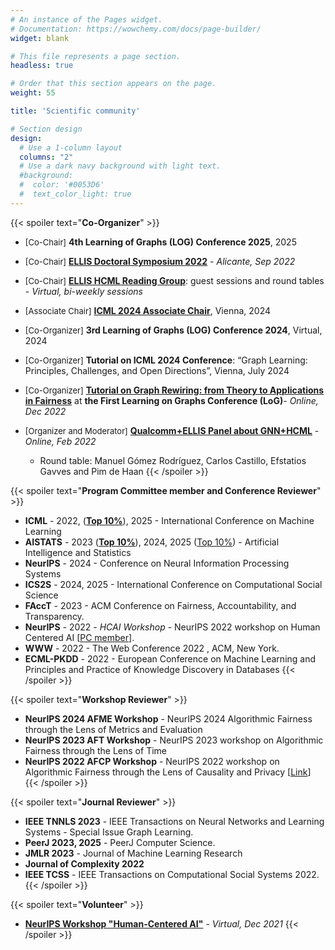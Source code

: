 ```yaml
---
# An instance of the Pages widget.
# Documentation: https://wowchemy.com/docs/page-builder/
widget: blank

# This file represents a page section.
headless: true

# Order that this section appears on the page.
weight: 55

title: 'Scientific community'

# Section design
design:
  # Use a 1-column layout
  columns: "2"
  # Use a dark navy background with light text.
  #background:
  #  color: '#0053D6'
  #  text_color_light: true
---
```


{{< spoiler text="**Co-Organizer**" >}}
* <font size="-1">[Co-Chair]</font> **4th Learning of Graphs (LOG) Conference 2025**, 2025
* <font size="-1">[Co-Chair]</font> **[ELLIS Doctoral Symposium 2022](https://ellisalicante.org/eds2022/)** - *Alicante, Sep 2022*
* <font size="-1">[Co-Chair]</font> **[ELLIS HCML Reading Group](https://ellisalicante.org/en/readingGroup)**: guest sessions and round tables - *Virtual, bi-weekly sessions*
* <font size="-1">[Associate Chair]</font> **[ICML 2024 Associate Chair](https://icml.cc/Conferences/2024/Committees#:~:text=Adri%C3%A1n%20Arnaiz%2DRodr%C3%ADguez)**, Vienna, 2024
* <font size="-1">[Co-Organizer]</font> **3rd Learning of Graphs (LOG) Conference 2024**, Virtual, 2024
* <font size="-1">[Co-Organizer]</font> **Tutorial on ICML 2024 Conference**: “Graph Learning: Principles, Challenges, and Open Directions”, Vienna, July 2024
* <font size="-1">[Co-Organizer]</font> **[Tutorial on Graph Rewiring: from Theory to Applications in Fairness](https://ellisalicante.org/tutorials/GraphRewiring)** at **the First Learning on Graphs Conference (LoG)**- *Online, Dec 2022*

* <font size="-1">[Organizer and Moderator]</font> **[Qualcomm+ELLIS Panel about GNN+HCML](https://ellisalicante.org/readingGroup#:~:text=Guest%20talk%20by%20Qualcomm%20AI%20Research)** -  *Online, Feb 2022*
  * Round table: Manuel Gómez Rodríguez, Carlos Castillo, Efstatios Gavves and Pim de Haan
{{< /spoiler >}}

{{< spoiler text="**Program Committee member and Conference Reviewer**" >}}
* **ICML** - 2022, (**[Top 10%](https://icml.cc/Conferences/2022/Reviewers#:~:text=Outstanding%20Reviewers)**), 2025 - International Conference on Machine Learning
* **AISTATS** - 2023 (**[Top 10%](http://aistats.org/aistats2023/reviewers.html#:~:text=Adam%20M.%20Johansen-,Adri%C3%A1n%20Arnaiz%2DRodr%C3%ADguez)**), 2024, 2025 ([Top 10%](https://aistats.org/aistats2025/awards.html#:~:text=Adrian%20Arnaiz%2DRodriguez)) - Artificial Intelligence and Statistics
* **NeurIPS** - 2024 - Conference on Neural Information Processing Systems
* **ICS2S** - 2024, 2025 - International Conference on Computational Social Science
* **FAccT** - 2023 - ACM Conference on Fairness, Accountability, and Transparency. 
* **NeurIPS** -  2022 - *HCAI Workshop* - NeurIPS 2022 workshop on Human Centered  AI [[PC member](https://hcai-at-neurips.github.io/site/organizers.html#:~:text=Riccio%20ELLIS%20Alicante-,Adrian%20Arnaiz,-ELLIS%20Alicante)].
* **WWW** - 2022 - The Web Conference 2022 , ACM, New York.
* **ECML-PKDD** - 2022 - European Conference on Machine Learning and Principles and Practice of Knowledge Discovery in Databases
{{< /spoiler >}}

{{< spoiler text="**Workshop Reviewer**" >}}
* **NeurIPS 2024 AFME Workshop** - NeurIPS 2024 Algorithmic Fairness through the Lens of Metrics and Evaluation
* **NeurIPS 2023 AFT Workshop** - NeurIPS 2023 workshop on Algorithmic Fairness through the Lens of Time
* **NeurIPS 2022 AFCP Workshop** - NeurIPS 2022 workshop on Algorithmic Fairness through the Lens of Causality and Privacy  [[Link](https://www.afciworkshop.org/)]
{{< /spoiler >}}

{{< spoiler text="**Journal Reviewer**" >}}
* **IEEE TNNLS 2023** - IEEE Transactions on Neural Networks and Learning Systems - Special Issue Graph Learning.
* **PeerJ 2023, 2025** - PeerJ Computer Science.
* **JMLR 2023** - Journal of Machine Learning Research
* **Journal of Complexity 2022**
* **IEEE TCSS** - IEEE Transactions on Computational Social Systems 2022.
{{< /spoiler >}}

{{< spoiler text="**Volunteer**" >}}
* **[NeurIPS Workshop "Human-Centered AI"](https://sites.google.com/view/hcai-human-centered-ai-neurips/home)** - *Virtual, Dec 2021*
{{< /spoiler >}}